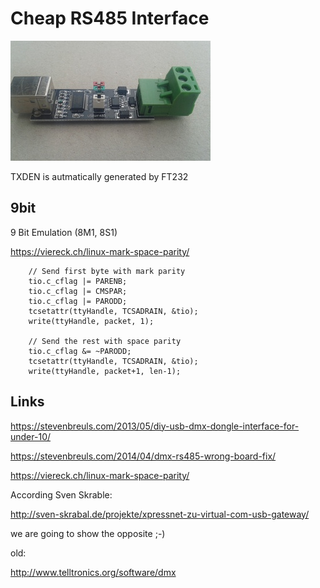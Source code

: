 Cheap RS485 Interface
=====================

[![alt-text](https://github.com/GBert/misc/raw/master/RS485/pictures/Cheap_RS485_s.jpg "RS485")](https://github.com/GBert/misc/raw/master/RS485/pictures/Cheap_RS485.jpg)

TXDEN is autmatically generated by FT232

9bit
----

9 Bit Emulation (8M1, 8S1)

https://viereck.ch/linux-mark-space-parity/

```
	// Send first byte with mark parity
	tio.c_cflag |= PARENB;
	tio.c_cflag |= CMSPAR;
	tio.c_cflag |= PARODD;
	tcsetattr(ttyHandle, TCSADRAIN, &tio);
	write(ttyHandle, packet, 1);

	// Send the rest with space parity
	tio.c_cflag &= ~PARODD;
	tcsetattr(ttyHandle, TCSADRAIN, &tio);
	write(ttyHandle, packet+1, len-1);
```

Links
-----
https://stevenbreuls.com/2013/05/diy-usb-dmx-dongle-interface-for-under-10/

https://stevenbreuls.com/2014/04/dmx-rs485-wrong-board-fix/

https://viereck.ch/linux-mark-space-parity/


According Sven Skrable:

http://sven-skrabal.de/projekte/xpressnet-zu-virtual-com-usb-gateway/

we are going to show the opposite ;-)

old:

http://www.telltronics.org/software/dmx
